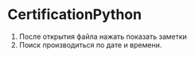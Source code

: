 # CertificationPython

 1. После открытия файла нажать показать заметки
 2. Поиск производиться по дате и времени.
 
